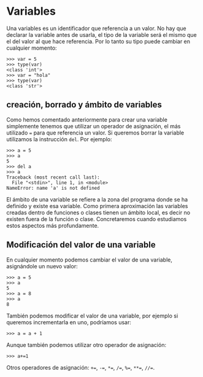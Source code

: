 # Variables

Una variables es un identificador que referencia a un valor. No hay que declarar la variable antes de usarla, el tipo de la variable será el mismo que el del valor al que hace referencia. Por lo tanto su tipo puede cambiar en cualquier momento:

	>>> var = 5
	>>> type(var)
	<class 'int'>
	>>> var = "hola"
	>>> type(var)
	<class 'str'>

## creación, borrado y ámbito de variables

Como hemos comentado anteriormente para crear una variable simplemente tenemos que utilizar un operador de asignación, el más utilizado `=` para que referencia un valor. Si queremos borrar la variable utilizamos la instrucción `del`. Por ejemplo:

	>>> a = 5
	>>> a
	5
	>>> del a
	>>> a
	Traceback (most recent call last):
	  File "<stdin>", line 1, in <module>
	NameError: name 'a' is not defined

El ámbito de una variable se refiere a la zona del programa donde se ha definido y existe esa variable. Como primera aproximación las variables creadas dentro de funciones o clases tienen un ámbito local, es decir no existen fuera de la función o clase. Concretaremos cuando estudiamos estos aspectos más profundamente.

## Modificación del valor de una variable

En cualquier momento podemos cambiar el valor de una variable, asignándole un nuevo valor:

	>>> a = 5
	>>> a
	5
    >>> a = 8
    >>> a
    8

También podemos modificar el valor de una variable, por ejemplo si queremos incrementarla en uno, podríamos usar:

    >>> a = a + 1

Aunque también podemos utilizar otro operador de asignación:

    >>> a+=1

Otros operadores de asignación: `+=`, `-=`, `*=`, `/=`, `%=`, `**=`, `//=`.

